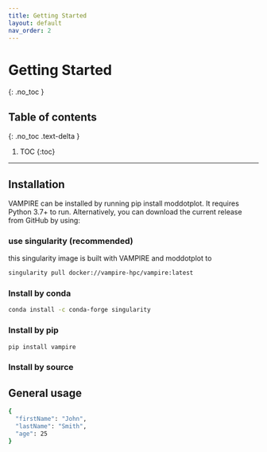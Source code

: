 ```yaml
---
title: Getting Started
layout: default
nav_order: 2
---
```


# **Getting Started**
{: .no_toc }

## Table of contents
{: .no_toc .text-delta }

1. TOC
{:toc}

---



## Installation

VAMPIRE can be installed by running pip install moddotplot. It requires Python 3.7+ to run. Alternatively, you can download the current release from GitHub by using:

### use singularity (recommended)

this singularity image is built with VAMPIRE and moddotplot to 

```bash
singularity pull docker://vampire-hpc/vampire:latest
```

### Install by conda

```bash
conda install -c conda-forge singularity
```

### Install by pip

```bash
pip install vampire
```

### Install by source



## General usage

```bash
{
  "firstName": "John",
  "lastName": "Smith",
  "age": 25
}
```





